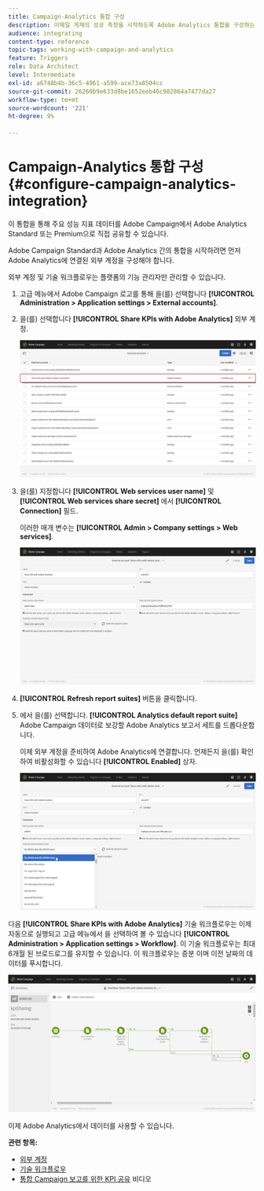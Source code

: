 ```yaml
---
title: Campaign-Analytics 통합 구성
description: 이메일 게재의 성공 측정을 시작하도록 Adobe Analytics 통합을 구성하는 방법을 알아봅니다.
audience: integrating
content-type: reference
topic-tags: working-with-campaign-and-analytics
feature: Triggers
role: Data Architect
level: Intermediate
exl-id: a6748b4b-36c5-4961-a599-ace73a8504cc
source-git-commit: 26260b9e633d8be1652eeb46c982864a7477da27
workflow-type: tm+mt
source-wordcount: '221'
ht-degree: 9%

---
```


# Campaign-Analytics 통합 구성{#configure-campaign-analytics-integration}

이 통합을 통해 주요 성능 지표 데이터를 Adobe Campaign에서 Adobe Analytics Standard 또는 Premium으로 직접 공유할 수 있습니다.

Adobe Campaign Standard과 Adobe Analytics 간의 통합을 시작하려면 먼저 Adobe Analytics에 연결된 외부 계정을 구성해야 합니다.

외부 계정 및 기술 워크플로우는 플랫폼의 기능 관리자만 관리할 수 있습니다.

1. 고급 메뉴에서 Adobe Campaign 로고를 통해 을(를) 선택합니다 **[!UICONTROL Administration > Application settings > External accounts]**.
1. 을(를) 선택합니다 **[!UICONTROL Share KPIs with Adobe Analytics]** 외부 계정.

   ![](assets/analytics_2.png)

1. 을(를) 지정합니다 **[!UICONTROL Web services user name]** 및 **[!UICONTROL Web services share secret]** 에서 **[!UICONTROL Connection]** 필드.

   이러한 매개 변수는 **[!UICONTROL Admin > Company settings > Web services]**.

   ![](assets/analytics_1.png)

1. **[!UICONTROL Refresh report suites]** 버튼을 클릭합니다.
1. 에서 을(를) 선택합니다. **[!UICONTROL Analytics default report suite]** Adobe Campaign 데이터로 보강할 Adobe Analytics 보고서 세트를 드롭다운합니다.

   이제 외부 계정을 준비하여 Adobe Analytics에 연결합니다. 언제든지 을(를) 확인하여 비활성화할 수 있습니다 **[!UICONTROL Enabled]** 상자.

   ![](assets/analytics.png)

다음 **[!UICONTROL Share KPIs with Adobe Analytics]** 기술 워크플로우는 이제 자동으로 실행되고 고급 메뉴에서 을 선택하여 볼 수 있습니다 **[!UICONTROL Administration > Application settings > Workflow]**. 이 기술 워크플로우는 최대 6개월 된 브로드로그를 유지할 수 있습니다. 이 워크플로우는 증분 이며 이전 날짜의 데이터를 푸시합니다.

![](assets/analytics_3.png)

이제 Adobe Analytics에서 데이터를 사용할 수 있습니다.

**관련 항목:**

* [외부 계정](../../administration/using/external-accounts.md)
* [기술 워크플로우](../../administration/using/technical-workflows.md)
* [통합 Campaign 보고를 위한 KPI 공유](https://helpx.adobe.com/marketing-cloud/how-to/email-marketing.html) 비디오
